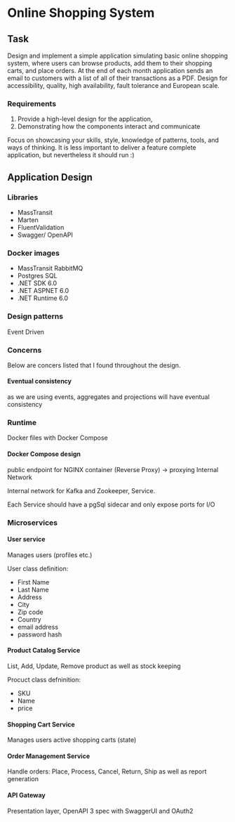 ﻿# Online Shopping System

## Task
Design and implement a simple application simulating basic online shopping system, where users can browse products, add them to their shopping carts, and place orders. At the end of each month application sends an email to customers with a list of all of their transactions as a PDF. Design for accessibility, quality, high availability, fault tolerance and European scale.

### Requirements
1. Provide a high-level design for the application, 
2. Demonstrating how the components interact and communicate

Focus on showcasing your skills, style, knowledge of patterns, tools, and ways of thinking.
It is less important to deliver a feature complete application, but nevertheless it should run :)

## Application Design

### Libraries
- MassTransit
- Marten
- FluentValidation
- Swagger/ OpenAPI

### Docker images
- MassTransit RabbitMQ
- Postgres SQL
- .NET SDK 6.0
- .NET ASPNET 6.0
- .NET Runtime 6.0

### Design patterns
Event Driven

### Concerns
Below are concers listed that I found throughout the design.

#### Eventual consistency
as we are using events, aggregates and projections will have eventual consistency

### Runtime
Docker files with Docker Compose

#### Docker Compose design

public endpoint for NGINX container (Reverse Proxy) -> proxying Internal Network

Internal network for Kafka and Zookeeper, Service.

Each Service should have a pgSql sidecar and only expose ports for I/O

### Microservices

#### User service
Manages users (profiles etc.)

User class definition:
- First Name
- Last Name
- Address
- City
- Zip code
- Country
- email address
- password hash


#### Product Catalog Service
List, Add, Update, Remove product as well as stock keeping

Procuct class defninition:
- SKU
- Name
- price

#### Shopping Cart Service
Manages users active shopping carts (state)

#### Order Management Service
Handle orders: Place, Process, Cancel, Return, Ship as well as report generation


#### API Gateway
Presentation layer, OpenAPI 3 spec with SwaggerUI and OAuth2
